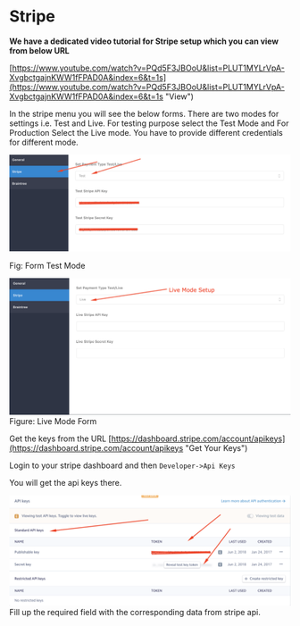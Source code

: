 # Stripe

**We have a dedicated video tutorial for Stripe setup which you can view from below URL**

[https://www.youtube.com/watch?v=PQd5F3JBOoU&list=PLUT1MYLrVpA-XvgbctgajnKWW1fFPAD0A&index=6&t=1s](https://www.youtube.com/watch?v=PQd5F3JBOoU&list=PLUT1MYLrVpA-XvgbctgajnKWW1fFPAD0A&index=6&t=1s "View")

In the stripe menu you will see the below forms. There are two modes for settings i.e. Test and Live. For testing purpose select the Test Mode and For Production Select the Live mode. You have to provide different credentials for different mode.

![](/assets/Stripe-test.png)

Fig: Form Test Mode

![](/assets/Stripe-Live.png)Figure: Live Mode Form

Get the keys from the URL [https://dashboard.stripe.com/account/apikeys](https://dashboard.stripe.com/account/apikeys "Get Your Keys")

Login to your stripe dashboard and then `Developer->Api Keys`

You will get the api keys there.

![](/assets/Stripe-api-keys.png)  
 Fill up the required field with the corresponding data from stripe api.

